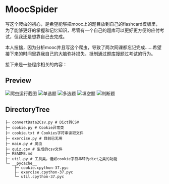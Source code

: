 # MoocSpider

写这个爬虫的初心，是希望能够把mooc上的题目放到自己的flashcard模版里，为了能够更好的掌握和记忆知识，尽管有一个自己的题库可以更好更方便的应付考试，但我还是想靠自己去完成。

本人技拙，因为分析mooc并且写这个爬虫，导致了两次网课都忘记完成……希望接下来的时间里靠我自己的大脑弥补损失，抵制通过题库搜题过考试的行为。

接下来是一些程序相关的内容：

## Preview
![爬虫运行截图](http://q5xvt6pje.bkt.clouddn.com/picGo/20200312230624.png)
![单选题](http://q5xvt6pje.bkt.clouddn.com/picGo/20200312231309.png)
![多选题](http://q5xvt6pje.bkt.clouddn.com/picGo/20200312232107.png)
![填空题](http://q5xvt6pje.bkt.clouddn.com/picGo/20200312232149.png)
![判断题](http://q5xvt6pje.bkt.clouddn.com/picGo/20200312232228.png)

## DirectoryTree
```text
├─ convertData2Csv.py # Dict转CSV
├─ cookie.py # Cookie异常类
├─ cookie.txt # Cookies字符串读取文件
├─ exercise.py # 目前已无用
├─ main.py # 爬虫
├─ quiz.csv # 生成的csv文件
├─ README.md
├─ util.py # 工具类，诸如cookie字符串转为dict之类的功能
└─ __pycache__
	├─ cookie.cpython-37.pyc
	├─ exercise.cpython-37.pyc
	└─ util.cpython-37.pyc
```